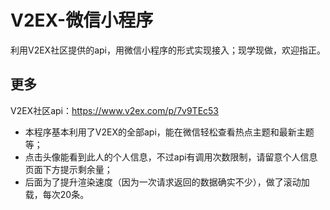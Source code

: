 # V2EX-微信小程序 
利用V2EX社区提供的api，用微信小程序的形式实现接入；现学现做，欢迎指正。

## 更多
V2EX社区api：https://www.v2ex.com/p/7v9TEc53
- 本程序基本利用了V2EX的全部api，能在微信轻松查看热点主题和最新主题等；
- 点击头像能看到此人的个人信息，不过api有调用次数限制，请留意个人信息页面下方提示剩余量；
- 后面为了提升渲染速度（因为一次请求返回的数据确实不少），做了滚动加载，每次20条。
